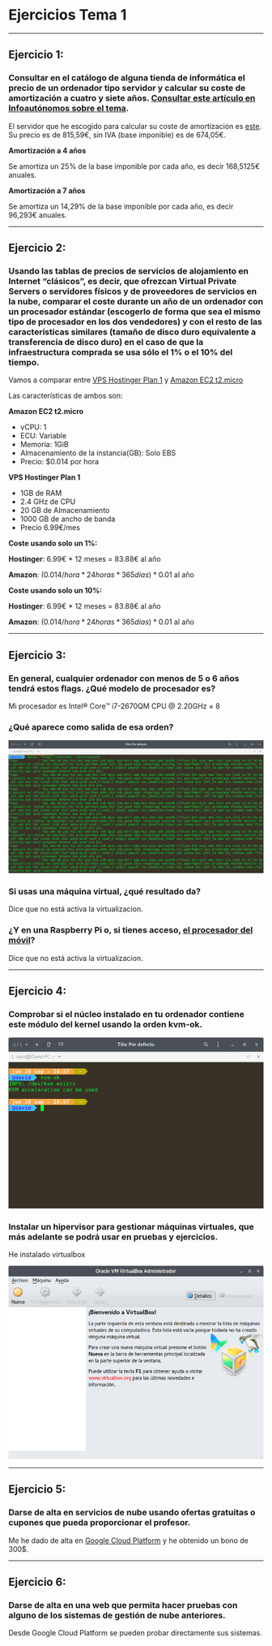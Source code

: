 # Ejercicios Tema 1
---
## Ejercicio 1:

### Consultar en el catálogo de alguna tienda de informática el precio de un ordenador tipo servidor y calcular su coste de amortización a cuatro y siete años. [Consultar este artículo en Infoautónomos sobre el tema](http://infoautonomos.eleconomista.es/consultas-a-la-comunidad/988/).

El servidor que he escogido para calcular su coste de amortización es [este](https://www.pccomponentes.com/hp-proliant-ml30-gen9-intel-xeon-e3-1220v5-8gb-2tb). Su precio es de 815,59€, sin IVA (base imponible) es de 674,05€.

**Amortización a 4 años**

Se amortiza un 25% de la base imponible por cada año, es decir 168,5125€ anuales.

**Amortización a 7 años**

Se amortiza un 14,29% de la base imponible por cada año, es decir 96,293€ anuales.

---
## Ejercicio 2:

### Usando las tablas de precios de servicios de alojamiento en Internet “clásicos”, es decir, que ofrezcan Virtual Private Servers o servidores físicos y de proveedores de servicios en la nube, comparar el coste durante un año de un ordenador con un procesador estándar (escogerlo de forma que sea el mismo tipo de procesador en los dos vendedores) y con el resto de las características similares (tamaño de disco duro equivalente a transferencia de disco duro) en el caso de que la infraestructura comprada se usa sólo el 1% o el 10% del tiempo.

Vamos a comparar entre [VPS Hostinger Plan 1](https://www.hostinger.es/servidor-vps) y [Amazon EC2 t2.micro](https://aws.amazon.com/es/ec2/pricing/)

Las características de ambos son:

**Amazon EC2 t2.micro**
* vCPU: 1
* ECU: Variable
* Memoria: 1GiB
* Almacenamiento de la instancia(GB): Solo EBS
* Precio: $0.014 por hora

**VPS Hostinger Plan 1**

* 1GB de RAM
* 2.4 GHz de CPU
* 20 GB de Almacenamiento
* 1000 GB de ancho de banda
* Precio 6.99€/mes

**Coste usando solo un 1%:**

**Hostinger**: 6.99€ * 12 meses = 83.88€ al año

**Amazon**: (0.014$/hora * 24 horas * 365 dias) * 0.01% = 1.2264$ al año

**Coste usando solo un 10%:**

**Hostinger**: 6.99€ * 12 meses = 83.88€ al año

**Amazon**: (0.014$/hora * 24 horas * 365 dias) * 0.01% = 12.264$ al año

---
## Ejercicio 3:

### En general, cualquier ordenador con menos de 5 o 6 años tendrá estos flags. ¿Qué modelo de procesador es?

Mi procesador es Intel® Core™ i7-2670QM CPU @ 2.20GHz × 8


### ¿Qué aparece como salida de esa orden?

![1](Imagenes/Tema_1/1.png)

### Si usas una máquina virtual, ¿qué resultado da?
Dice que no está activa la virtualizacion.

### ¿Y en una Raspberry Pi o, si tienes acceso, [el procesador del móvil](https://stackoverflow.com/questions/26239956/how-to-get-specific-information-of-an-android-device-from-proc-cpuinfo-file)?
Dice que no está activa la virtualizacion.

---
## Ejercicio 4:

### Comprobar si el núcleo instalado en tu ordenador contiene este módulo del kernel usando la orden kvm-ok.

![2](Imagenes/Tema_1/2.png)

### Instalar un hipervisor para gestionar máquinas virtuales, que más adelante se podrá usar en pruebas y ejercicios.

He instalado virtualbox

![3](Imagenes/Tema_1/3.png)

---
## Ejercicio 5:

### Darse de alta en servicios de nube usando ofertas gratuitas o cupones que pueda proporcionar el profesor.

Me he dado de alta en [Google Cloud Platform](https://cloud.google.com/?hl=es) y he obtenido un bono de 300$.

---
## Ejercicio 6:

### Darse de alta en una web que permita hacer pruebas con alguno de los sistemas de gestión de nube anteriores.

Desde Google Cloud Platform se pueden probar directamente sus sistemas.
